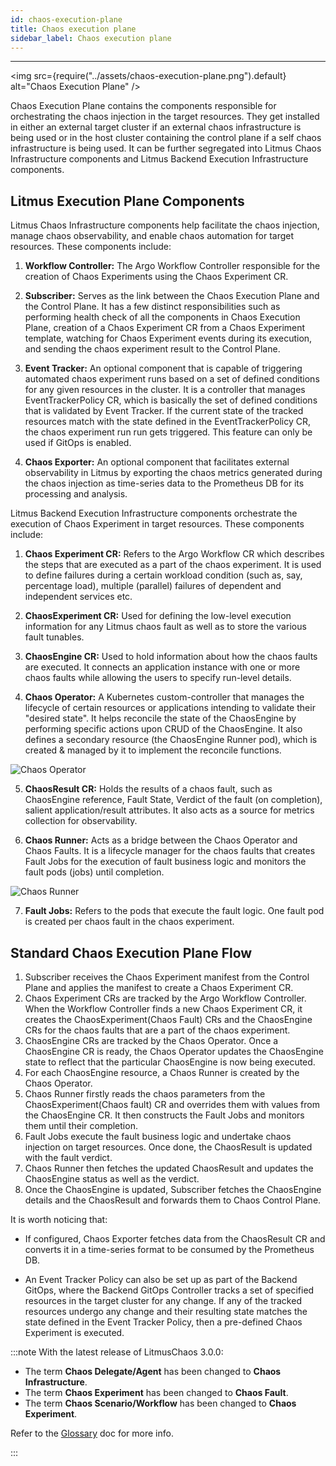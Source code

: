 ```yaml
---
id: chaos-execution-plane
title: Chaos execution plane
sidebar_label: Chaos execution plane
---
```


---

<img src={require("../assets/chaos-execution-plane.png").default} alt="Chaos Execution Plane" />

Chaos Execution Plane contains the components responsible for orchestrating the chaos injection in the target resources. They get installed in either an external target cluster if an external chaos infrastructure is being used or in the host cluster containing the control plane if a self chaos infrastructure is being used. It can be further segregated into Litmus Chaos Infrastructure components and Litmus Backend Execution Infrastructure components.

## Litmus Execution Plane Components

Litmus Chaos Infrastructure components help facilitate the chaos injection, manage chaos observability, and enable chaos automation for target resources. These components include:

1. **Workflow Controller:** The Argo Workflow Controller responsible for the creation of Chaos Experiments using the Chaos Experiment CR.

2. **Subscriber:** Serves as the link between the Chaos Execution Plane and the Control Plane. It has a few distinct responsibilities such as performing health check of all the components in Chaos Execution Plane, creation of a Chaos Experiment CR from a Chaos Experiment template, watching for Chaos Experiment events during its execution, and sending the chaos experiment result to the Control Plane.

3. **Event Tracker:** An optional component that is capable of triggering automated chaos experiment runs based on a set of defined conditions for any given resources in the cluster. It is a controller that manages EventTrackerPolicy CR, which is basically the set of defined conditions that is validated by Event Tracker. If the current state of the tracked resources match with the state defined in the EventTrackerPolicy CR, the chaos experiment run run gets triggered. This feature can only be used if GitOps is enabled.

4. **Chaos Exporter:** An optional component that facilitates external observability in Litmus by exporting the chaos metrics generated during the chaos injection as time-series data to the Prometheus DB for its processing and analysis.

Litmus Backend Execution Infrastructure components orchestrate the execution of Chaos Experiment in target resources. These components include:

1. **Chaos Experiment CR:** Refers to the Argo Workflow CR which describes the steps that are executed as a part of the chaos experiment. It is used to define failures during a certain workload condition (such as, say, percentage load), multiple (parallel) failures of dependent and independent services etc.

2. **ChaosExperiment CR:** Used for defining the low-level execution information for any Litmus chaos fault as well as to store the various fault tunables.

3. **ChaosEngine CR:** Used to hold information about how the chaos faults are executed. It connects an application instance with one or more chaos faults while allowing the users to specify run-level details.

4. **Chaos Operator:** A Kubernetes custom-controller that manages the lifecycle of certain resources or applications intending to validate their "desired state". It helps reconcile the state of the ChaosEngine by performing specific actions upon CRUD of the ChaosEngine. It also defines a secondary resource (the ChaosEngine Runner pod), which is created & managed by it to implement the reconcile functions.

<div style={{textAlign: 'center'}}>
  <img src={require("../assets/chaos-execution-plane-chaos-operator.png").default} alt="Chaos Operator" />
</div>

5. **ChaosResult CR:** Holds the results of a chaos fault, such as ChaosEngine reference, Fault State, Verdict of the fault (on completion), salient application/result attributes. It also acts as a source for metrics collection for observability.

6. **Chaos Runner:** Acts as a bridge between the Chaos Operator and Chaos Faults. It is a lifecycle manager for the chaos faults that creates Fault Jobs for the execution of fault business logic and monitors the fault pods (jobs) until completion.

<div style={{textAlign: 'center'}}>
  <img src={require("../assets/chaos-execution-plane-chaos-runner.png").default} alt="Chaos Runner" />
</div>

7. **Fault Jobs:** Refers to the pods that execute the fault logic. One fault pod is created per chaos fault in the chaos experiment.

## Standard Chaos Execution Plane Flow

1. Subscriber receives the Chaos Experiment manifest from the Control Plane and applies the manifest to create a Chaos Experiment CR.
2. Chaos Experiment CRs are tracked by the Argo Workflow Controller. When the Workflow Controller finds a new Chaos Experiment CR, it creates the ChaosExperiment(Chaos Fault) CRs and the ChaosEngine CRs for the chaos faults that are a part of the chaos experiment.
3. ChaosEngine CRs are tracked by the Chaos Operator. Once a ChaosEngine CR is ready, the Chaos Operator updates the ChaosEngine state to reflect that the particular ChaosEngine is now being executed.
4. For each ChaosEngine resource, a Chaos Runner is created by the Chaos Operator.
5. Chaos Runner firstly reads the chaos parameters from the ChaosExperiment(Chaos fault) CR and overrides them with values from the ChaosEngine CR. It then constructs the Fault Jobs and monitors them until their completion.
6. Fault Jobs execute the fault business logic and undertake chaos injection on target resources. Once done, the ChaosResult is updated with the fault verdict.
7. Chaos Runner then fetches the updated ChaosResult and updates the ChaosEngine status as well as the verdict.
8. Once the ChaosEngine is updated, Subscriber fetches the ChaosEngine details and the ChaosResult and forwards them to Chaos Control Plane.

It is worth noticing that:

- If configured, Chaos Exporter fetches data from the ChaosResult CR and converts it in a time-series format to be consumed by the Prometheus DB.

- An Event Tracker Policy can also be set up as part of the Backend GitOps, where the Backend GitOps Controller tracks a set of specified resources in the target cluster for any change. If any of the tracked resources undergo any change and their resulting state matches the state defined in the Event Tracker Policy, then a pre-defined Chaos Experiment is executed.

:::note
With the latest release of LitmusChaos 3.0.0:
- The term **Chaos Delegate/Agent** has been changed to **Chaos Infrastructure**.
- The term **Chaos Experiment** has been changed to **Chaos Fault**.
- The term **Chaos Scenario/Workflow** has been changed to **Chaos Experiment**.

Refer to the [Glossary](../glossary.md) doc for more info.

:::
